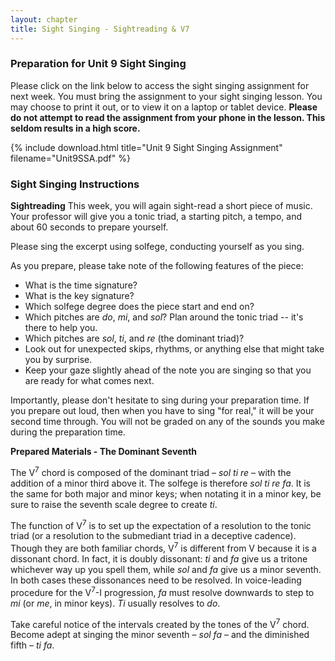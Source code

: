 ```yaml
---
layout: chapter
title: Sight Singing - Sightreading & V7
---
```


### Preparation for Unit 9 Sight Singing

Please click on the link below to access the sight singing assignment for next week. You must bring the assignment to your sight singing lesson. You may choose to print it out, or to view it on a laptop or tablet device. **Please do not attempt to read the assignment from your phone in the lesson. This seldom results in a high score.**

{% include download.html title="Unit 9 Sight Singing Assignment" filename="Unit9SSA.pdf" %}

### Sight Singing Instructions

**Sightreading**
This week, you will again sight-read a short piece of music. Your professor will give you a tonic triad, a starting pitch, a tempo, and about 60 seconds to prepare yourself.

Please sing the excerpt using solfege, conducting yourself as you sing.

As you prepare, please take note of the following features of the piece:
- What is the time signature?
- What is the key signature?
- Which solfege degree does the piece start and end on?
- Which pitches are *do*, *mi*, and *sol*? Plan around the tonic triad -- it's there to help you.
- Which pitches are *sol*, *ti*, and *re* (the dominant triad)? 
- Look out for unexpected skips, rhythms, or anything else that might take you by surprise.
- Keep your gaze slightly ahead of the note you are singing so that you are ready for what comes next.

Importantly, please don't hesitate to sing during your preparation time. If you prepare out loud, then when you have to sing "for real," it will be your second time through. You will not be graded on any of the sounds you make during the preparation time.

**Prepared Materials - The Dominant Seventh**

The V<sup>7</sup> chord is composed of the dominant triad – *sol ti re* – with the addition of a minor third above it. The solfege is therefore *sol ti re fa*. It is the same for both major and minor keys; when notating it in a minor key, be sure to raise the seventh scale degree to create *ti*.

The function of V<sup>7</sup> is to set up the expectation of a resolution to the tonic triad (or a resolution to the submediant triad in a deceptive cadence).
Though they are both familiar chords, V<sup>7</sup> is different from V because it is a dissonant chord. In fact, it is doubly dissonant: *ti* and *fa* give us a tritone whichever way up you spell them, while *sol* and *fa* give us a minor seventh. In both cases these dissonances need to be resolved. In voice-leading procedure for the V<sup>7</sup>-I progression, *fa* must resolve downwards to step to *mi* (or *me*, in minor keys). *Ti* usually resolves to *do*. 

Take careful notice of the intervals created by the tones of the V<sup>7</sup> chord. Become adept at singing the minor seventh – *sol fa* – and the diminished fifth – *ti fa*. 